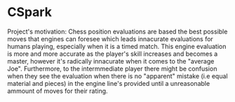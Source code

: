 # CSpark

Project's motivation:
  Chess position evaluations are based the best possible moves that engines can foresee 
  which leads innacurate evaluations for humans playing, especially when it is a timed match.
  This engine evaluation is more and more accurate as the player's skill increases and becomes a master, 
  however it's radically innacurate when it comes to the "average Joe".
  Furthermore, to the intermmediate player there might be confusion when they see the evaluation when there
  is no "apparent" mistake (i.e equal material and pieces) in the engine line's provided until a unreasonable
  ammount of moves for their rating.
